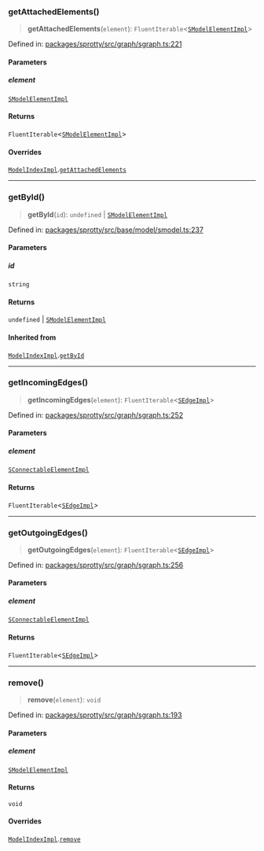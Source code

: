 
### getAttachedElements()

> **getAttachedElements**(`element`): `FluentIterable`\<[`SModelElementImpl`](../Class.SModelElementImpl)\>

Defined in: [packages/sprotty/src/graph/sgraph.ts:221](https://github.com/eclipse-sprotty/sprotty/blob/f9b2433481cc27a1ac0c92d525a92039ae7f6c76/packages/sprotty/src/graph/sgraph.ts#L221)

#### Parameters

##### element

[`SModelElementImpl`](../Class.SModelElementImpl)

#### Returns

`FluentIterable`\<[`SModelElementImpl`](../Class.SModelElementImpl)\>

#### Overrides

[`ModelIndexImpl`](../Class.ModelIndexImpl).[`getAttachedElements`](../Class.ModelIndexImpl.md#getattachedelements)

***

### getById()

> **getById**(`id`): `undefined` \| [`SModelElementImpl`](../Class.SModelElementImpl)

Defined in: [packages/sprotty/src/base/model/smodel.ts:237](https://github.com/eclipse-sprotty/sprotty/blob/f9b2433481cc27a1ac0c92d525a92039ae7f6c76/packages/sprotty/src/base/model/smodel.ts#L237)

#### Parameters

##### id

`string`

#### Returns

`undefined` \| [`SModelElementImpl`](../Class.SModelElementImpl)

#### Inherited from

[`ModelIndexImpl`](../Class.ModelIndexImpl).[`getById`](../Class.ModelIndexImpl.md#getbyid)

***

### getIncomingEdges()

> **getIncomingEdges**(`element`): `FluentIterable`\<[`SEdgeImpl`](../Class.SEdgeImpl)\>

Defined in: [packages/sprotty/src/graph/sgraph.ts:252](https://github.com/eclipse-sprotty/sprotty/blob/f9b2433481cc27a1ac0c92d525a92039ae7f6c76/packages/sprotty/src/graph/sgraph.ts#L252)

#### Parameters

##### element

[`SConnectableElementImpl`](../Class.SConnectableElementImpl)

#### Returns

`FluentIterable`\<[`SEdgeImpl`](../Class.SEdgeImpl)\>

***

### getOutgoingEdges()

> **getOutgoingEdges**(`element`): `FluentIterable`\<[`SEdgeImpl`](../Class.SEdgeImpl)\>

Defined in: [packages/sprotty/src/graph/sgraph.ts:256](https://github.com/eclipse-sprotty/sprotty/blob/f9b2433481cc27a1ac0c92d525a92039ae7f6c76/packages/sprotty/src/graph/sgraph.ts#L256)

#### Parameters

##### element

[`SConnectableElementImpl`](../Class.SConnectableElementImpl)

#### Returns

`FluentIterable`\<[`SEdgeImpl`](../Class.SEdgeImpl)\>

***

### remove()

> **remove**(`element`): `void`

Defined in: [packages/sprotty/src/graph/sgraph.ts:193](https://github.com/eclipse-sprotty/sprotty/blob/f9b2433481cc27a1ac0c92d525a92039ae7f6c76/packages/sprotty/src/graph/sgraph.ts#L193)

#### Parameters

##### element

[`SModelElementImpl`](../Class.SModelElementImpl)

#### Returns

`void`

#### Overrides

[`ModelIndexImpl`](../Class.ModelIndexImpl).[`remove`](../Class.ModelIndexImpl.md#remove)
